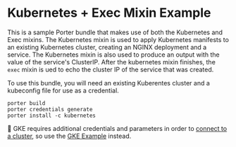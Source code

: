 # Kubernetes + Exec Mixin Example

This is a sample Porter bundle that makes use of both the Kubernetes and Exec mixins. The Kubernetes mixin is used to apply Kubernetes manifests to an existing Kubernetes cluster, creating an NGINX deployment and a service. The Kubernetes mixin is also used to produce an output with the value of the service's ClusterIP.  After the kubernetes mixin finishes, the `exec` mixin is ued to echo the cluster IP of the service that was created. 

To use this bundle, you will need an existing Kuberentes cluster and a kubeconfig file for use as a credential.

```
porter build
porter credentials generate
porter install -c kubernetes
```

🚨 GKE requires additional credentials and parameters in order to [connect to a cluster][gke-connect], so use the [GKE Example](/examples/gke-example) instead.

[gke-connect]: http://localhost:1313/best-practices/gke/
